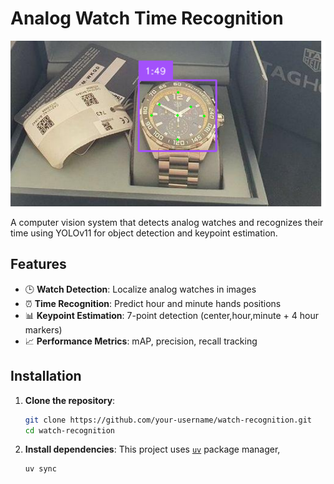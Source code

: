 # Analog Watch Time Recognition

![Project Banner](examples/example1.png)

A computer vision system that detects analog watches and recognizes their time using YOLOv11 for object detection and keypoint estimation.

## Features

- 🕒 **Watch Detection**: Localize analog watches in images
- ⏰ **Time Recognition**: Predict hour and minute hands positions
- 📊 **Keypoint Estimation**: 7-point detection (center,hour,minute + 4 hour markers)
- 📈 **Performance Metrics**: mAP, precision, recall tracking

## Installation

1. **Clone the repository**:

   ```bash
   git clone https://github.com/your-username/watch-recognition.git
   cd watch-recognition
   ```

2. **Install dependencies**:
   This project uses [`uv`](https://docs.astral.sh/uv/) package manager,

   ```bash
   uv sync
   ```
